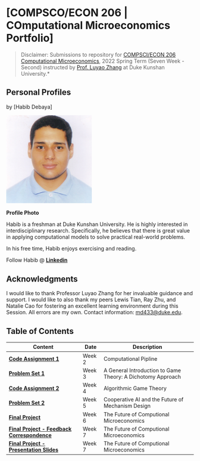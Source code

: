 # [COMPSCO/ECON 206 | COmputational Microeconomics Portfolio] 

> Disclaimer: Submissions to repository for [COMPSCI/ECON 206 Computational Microeconomics](https://ce.pubpub.org/), 2022 Spring Term (Seven Week - Second) instructed by [Prof. Luyao Zhang](http://scholars.duke.edu/person/luyao.zhang) at Duke Kunshan University.*


## Personal Profiles

by [Habib Debaya]


<img src="./photo.jpg" alt="Profile Photo" width="230"/>


**Profile Photo**

Habib is a freshman at Duke Kunshan University. He is highly interested in interdisciplinary research. Specifically, he believes that there is great value in applying computational models to solve practical real-world problems.

In his free time, Habib enjoys exercising and reading.

Follow Habib @ **[Linkedin](https://www.linkedin.com/in/habibdebaya/)**


## Acknowledgments

I would like to thank Professor Luyao Zhang for her invaluable guidance and support. I would like to also thank my peers Lewis Tian, Ray Zhu, and Natalie Cao for fostering an excellent learning environment during this Session. All errors are my own. Contact information: [md433@duke.edu](qc39@duke.edu).

## Table of Contents

| Content| Date|Description|
| ----------- | ----------- |-----------|
| **[Code Assignment 1](https://github.com/CSEcon/Habib_Debaya_CSECON206_Spring2022/tree/main/CodeAssignment1)** |  Week 2 |Computational Pipline|
| **[Problem Set 1](https://github.com/CSEcon/Habib_Debaya_CSECON206_Spring2022/tree/main/ProblemSet1)** | Week 3 |A General Introduction to Game Theory: A Dichotomy Approach|
| **[Code Assignment 2](https://github.com/CSEcon/Habib_Debaya_CSECON206_Spring2022/tree/main/CodeAssignment2)** | Week 4 | Algorithmic Game Theory|
| **[Problem Set 2](https://github.com/CSEcon/Habib_Debaya_CSECON206_Spring2022/tree/main/ProblemSet2)** | Week 5 | Cooperative AI and the Future of Mechanism Design|
| **[Final Project](https://github.com/CSEcon/Habib_Debaya_CSECON206_Spring2022/tree/main/FinalProject)** | Week 6 | The Future of Computional Microeconomics|
| **[Final Project - Feedback Correspondence](ob/main/FinalProject/FeedbackCorrespondence.md)** | Week 7 | The Future of Computional Microeconomics|
| **[Final Project - Presentation Slides](https://github.com/CSEcon/Habib_Debaya_CSECON206_Spring2022/blob/main/FinalProject/Habib%20Debaya%20-%20Final%20Project%20Slides.pdf)** | Week 7 | The Future of Computional Microeconomics|



